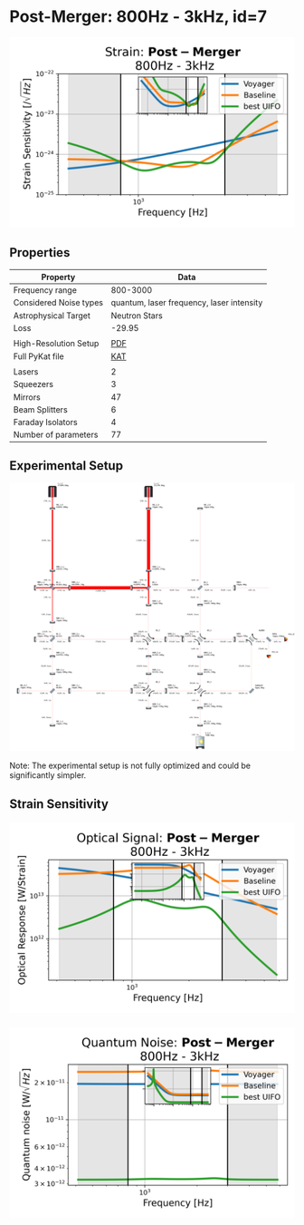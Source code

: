 # Post-Merger: 800Hz - 3kHz, id=7
<p align="center"><img src="strain.png" alt="Plot of Strain" width="666px"></p>

## Properties
| Property                              | Data                                                       |
| ------------------------------------- | ----------------------------------------------------------------- |
| Frequency range                   | 800-3000 |
| Considered Noise types                   | quantum, laser frequency, laser intensity |
| Astrophysical Target                   | Neutron Stars |
| Loss               | -29.95 |
|               |  |
| High-Resolution Setup | [PDF](setup.pdf) |
| Full PyKat file       | [KAT](CFGS_8_-29.95_77_6354457058_0_5264056074.txt) |
|               |  |
| Lasers |  2 |
| Squeezers |  3 |
| Mirrors |  47 |
| Beam Splitters |  6 |
| Faraday Isolators |  4 |
| Number of parameters  | 77 |
## Experimental Setup
<p align="center"><img src="setup.png" alt="setup" width="666px"></p>

Note: The experimental setup is not fully optimized and could be significantly simpler.

## Strain Sensitivity<p align="center"><img src="signal.png" alt="Plot of Signal" width="666px"></p>

<p align="center"><img src="noise.png" alt="Plot of Noise" width="666px"></p>

